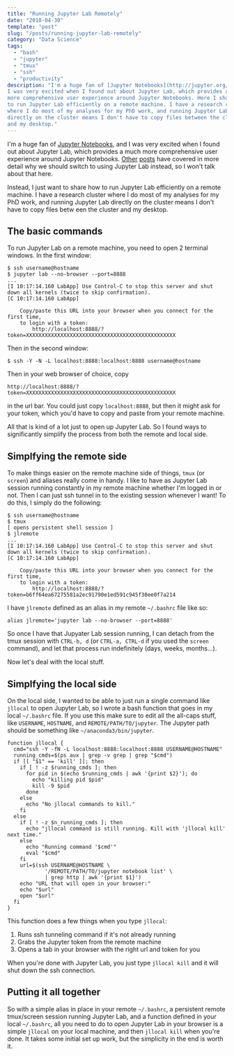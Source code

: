 ```yaml
---
title: "Running Jupyter Lab Remotely"
date: "2018-04-30"
template: "post"
slug: "/posts/running-jupyter-lab-remotely"
category: "Data Science"
tags:
  - "bash"
  - "jupyter"
  - "tmux"
  - "ssh"
  - "productivity"
description: "I'm a huge fan of [Jupyter Notebooks](http://jupyter.org/), and
I was very excited when I found out about Jupyter Lab, which provides a much
more comprehensive user experience around Jupyter Notebooks. Here I share how
to run Jupyter Lab efficiently on a remote machine. I have a research cluster
where I do most of my analyses for my PhD work, and running Jupyter Lab
directly on the cluster means I don't have to copy files between the cluster
and my desktop."
---
```


I'm a huge fan of [Jupyter Notebooks](http://jupyter.org/), and I was very excited when I found out about Jupyter Lab, which provides a much more comprehensive user experience around Jupyter Notebooks. [Other](https://towardsdatascience.com/jupyter-notebooks-are-breathtakingly-featureless-use-jupyter-lab-be858a67b59d) [posts](https://blog.jupyter.org/jupyterlab-is-ready-for-users-5a6f039b8906) have covered in more detail why we should switch to using Jupyter Lab instead, so I won't talk about that here.

Instead, I just want to share how to run Jupyter Lab efficiently on a remote machine. I have a research cluster where I do most of my analyses for my PhD work, and running Jupyter Lab directly on the cluster means I don't have to copy files betw een the cluster and my desktop.

## The basic commands

To run Jupyter Lab on a remote machine, you need to open 2 terminal windows. In the first window:

```shell
$ ssh username@hostname
$ jupyter lab --no-browser --port=8888
...
[I 10:17:14.160 LabApp] Use Control-C to stop this server and shut down all kernels (twice to skip confirmation).
[C 10:17:14.160 LabApp]

    Copy/paste this URL into your browser when you connect for the first time,
    to login with a token:
        http://localhost:8888/?token=XXXXXXXXXXXXXXXXXXXXXXXXXXXXXXXXXXXXXXXXXXXXXXXX
```

Then in the second window:

```shell
$ ssh -Y -N -L localhost:8888:localhost:8888 username@hostname
```

Then in your web browser of choice, copy

```
http://localhost:8888/?token=XXXXXXXXXXXXXXXXXXXXXXXXXXXXXXXXXXXXXXXXXXXXXXXX
```

in the url bar. You could just copy `localhost:8888`, but then it might ask for your token, which you'd have to copy and paste from your remote machine.

All that is kind of a lot just to open up Jupyter Lab. So I found ways to significantly simplify the process from both the remote and local side.

## Simplfying the remote side

To make things easier on the remote machine side of things, `tmux` (or `screen`) and aliases really come in handy. I like to have as Jupyter Lab session running constantly in my remote machine whether I'm logged in or not. Then I can just ssh tunnel in to the existing session whenever I want! To do this, I simply do the following:

```shell
$ ssh username@hostname
$ tmux
[ opens persistent shell session ]
$ jlremote
...
[I 10:17:14.160 LabApp] Use Control-C to stop this server and shut down all kernels (twice to skip confirmation).
[C 10:17:14.160 LabApp]

    Copy/paste this URL into your browser when you connect for the first time,
    to login with a token:
        http://localhost:8888/?token=b6ff64ea67275581a2ec91790e1ed591c945f30ee0f7a214
```

I have `jlremote` defined as an alias in my remote `~/.bashrc` file like so:

```shell
alias jlremote='jupyter lab --no-browser --port=8888'
```

So once I have that Jupyater Lab session running, I can detach from the tmux session with `CTRL-b, d` (or `CTRL-a, CTRL-d` if you used the `screen` command), and let that process run indefinitely (days, weeks, months...).

Now let's deal with the local stuff.

## Simplfying the local side

On the local side, I wanted to be able to just run a single command like `jllocal` to open Jupyter Lab, so I wrote a bash function that goes in my local `~/.bashrc` file. If you use this make sure to edit all the all-caps stuff, like `USERNAME`, `HOSTNAME`, and `REMOTE/PATH/TO/jupyter`. The Jupyter path should be something like `~/anaconda3/bin/jupyter`.

```shell
function jllocal {
  cmd="ssh -Y -fN -L localhost:8888:localhost:8888 USERNAME@HOSTNAME"
  running_cmds=$(ps aux | grep -v grep | grep "$cmd")
  if [[ "$1" == 'kill' ]]; then
    if [ ! -z $running_cmds ]; then
      for pid in $(echo $running_cmds | awk '{print $2}'); do
        echo "killing pid $pid"
        kill -9 $pid
      done
    else
      echo "No jllocal commands to kill."
    fi
  else
    if [ ! -z $n_running_cmds ]; then
      echo "jllocal command is still running. Kill with 'jllocal kill' next time."
    else
      echo "Running command '$cmd'"
      eval "$cmd"
    fi
    url=$(ssh USERNAME@HOSTNAME \
            '/REMOTE/PATH/TO/jupyter notebook list' \
            | grep http | awk '{print $1}')
    echo "URL that will open in your browser:"
    echo "$url"
    open "$url"
  fi
}
```

This function does a few things when you type `jllocal`:

1. Runs ssh tunneling command if it's not already running
2. Grabs the Jupyter token from the remote machine
3. Opens a tab in your browser with the right url and token for you

When you're done with Jupyter Lab, you just type `jllocal kill` and it will shut down the ssh connection.

## Putting it all together

So with a simple alias in place in your remote `~/.bashrc`, a persistent remote tmux/screen session running Jupyter Lab, and a function defined in your local `~/.bashrc`, all you need to do to open Jupyter Lab in your browser is a simple `jllocal` on your local machine, and then `jllocal kill` when you're done. It takes some initial set up work, but the simplicity in the end is worth it.
